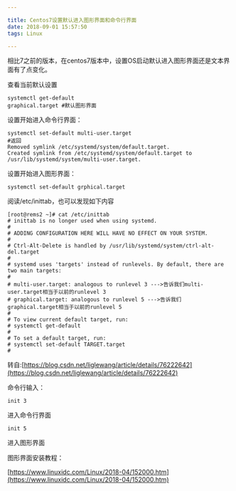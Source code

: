 ```yaml
---

title: Centos7设置默认进入图形界面和命令行界面
date: 2018-09-01 15:57:50
tags: Linux

---
```


相比7之前的版本，在centos7版本中，设置OS启动默认进入图形界面还是文本界面有了点变化。<!--more-->


查看当前默认设置

	systemctl get-default
	graphical.target #默认图形界面


设置开始进入命令行界面：

	systemctl set-default multi-user.target
	#返回
	Removed symlink /etc/systemd/system/default.target.
	Created symlink from /etc/systemd/system/default.target to /usr/lib/systemd/system/multi-user.target.


设置开始进入图形界面：

	systemctl set-default grphical.target

阅读/etc/inittab，也可以发现如下内容


	[root@rems2 ~]# cat /etc/inittab
	# inittab is no longer used when using systemd.
	#
	# ADDING CONFIGURATION HERE WILL HAVE NO EFFECT ON YOUR SYSTEM.
	#
	# Ctrl-Alt-Delete is handled by /usr/lib/systemd/system/ctrl-alt-del.target
	#
	# systemd uses 'targets' instead of runlevels. By default, there are two main targets:
	#
	# multi-user.target: analogous to runlevel 3 --->告诉我们multi-user.target相当于以前的runlevel 3
	# graphical.target: analogous to runlevel 5 --->告诉我们graphical.target相当于以前的runlevel 5
	#
	# To view current default target, run:
	# systemctl get-default
	#
	# To set a default target, run:
	# systemctl set-default TARGET.target
	#

转自:[https://blog.csdn.net/liglewang/article/details/76222642](https://blog.csdn.net/liglewang/article/details/76222642)


命令行输入：
 
	init 3

进入命令行界面

	init 5

进入图形界面


图形界面安装教程：

[https://www.linuxidc.com/Linux/2018-04/152000.htm](https://www.linuxidc.com/Linux/2018-04/152000.htm)

